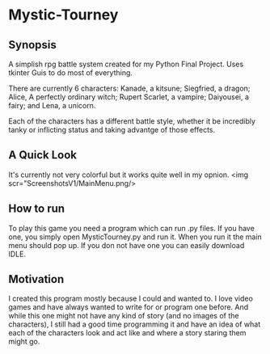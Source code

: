 # Mystic-Tourney
## Synopsis
A simplish rpg battle system created for my Python Final Project. Uses tkinter Guis to do most of everything.

There are currently 6 characters: Kanade, a kitsune; Siegfried, a dragon; Alice, A perfectly ordinary witch; Rupert Scarlet, a vampire; Daiyousei, a fairy; and Lena, a unicorn.

Each of the characters has a different battle style, whether it be incredibly tanky or inflicting status and taking advantge of those effects.

## A Quick Look
It's currently not very colorful but it works quite well in my opnion.
<img scr="ScreenshotsV1/MainMenu.png/>

## How to run
To play this game you need a program which can run .py files. If you have one, you simply open MysticTourney.py and run it. When you run it the main menu should pop up. If you don not have one you can easily download IDLE.
## Motivation
I created this program mostly because I could and wanted to. I love video games and have always wanted to write for or program one before. And while this one might not have any kind of story (and no images of the characters), I still had a good time programming it and have an idea of what each of the characters look and act like and where a story staring them might go.
